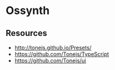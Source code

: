 # Ossynth

## Resources

- http://tonejs.github.io/Presets/
- https://github.com/Tonejs/TypeScript
- https://github.com/Tonejs/ui

